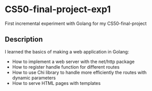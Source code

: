 # CS50-final-project-exp1

First incremental experiment with Golang for my CS50-final-project

## Description

I learned the basics of making a web application in Golang:
- How to implement a web server with the net/http package
- How to register handle function for different routes
- How to use Chi library to handle more efficiently the routes with dynamic parameters
- How to serve HTML pages with templates
